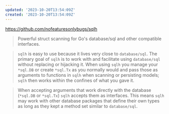 ```yaml
---
updated: '2023-10-20T13:54:09Z'
created: '2023-10-20T13:54:09Z'
---
```

https://github.com/nofeaturesonlybugs/sqlh

> Powerful struct scanning for Go's database/sql and other compatible interfaces.

> `sqlh` is easy to use because it lives very close to `database/sql`. The primary goal of `sqlh` is to work with and facilitate using `database/sql` without replacing or hijacking it. When using `sqlh` you manage your `*sql.DB` or create `*sql.Tx` as you normally would and pass those as arguments to functions in `sqlh` when scanning or persisting models; `sqlh` then works within the confines of what you gave it.

> When accepting arguments that work directly with the database (`*sql.DB` or `*sql.Tx`) `sqlh` accepts them as interfaces. This means `sqlh` may work with other database packages that define their own types as long as they kept a method set similar to `database/sql`.